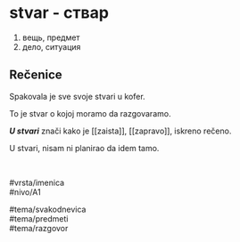 # stvar - ствар

1. вещь, предмет  
2. дело, ситуация

## Rečenice

Spakovala je sve svoje stvari u kofer.

To je stvar o kojoj moramo da razgovaramo.

***U stvari*** znači kako je [[zaista]], [[zapravo]], iskreno rečeno.

U stvari, nisam ni planirao da idem tamo.

<br>

#vrsta/imenica  
#nivo/A1  

#tema/svakodnevica  
#tema/predmeti  
#tema/razgovor  
